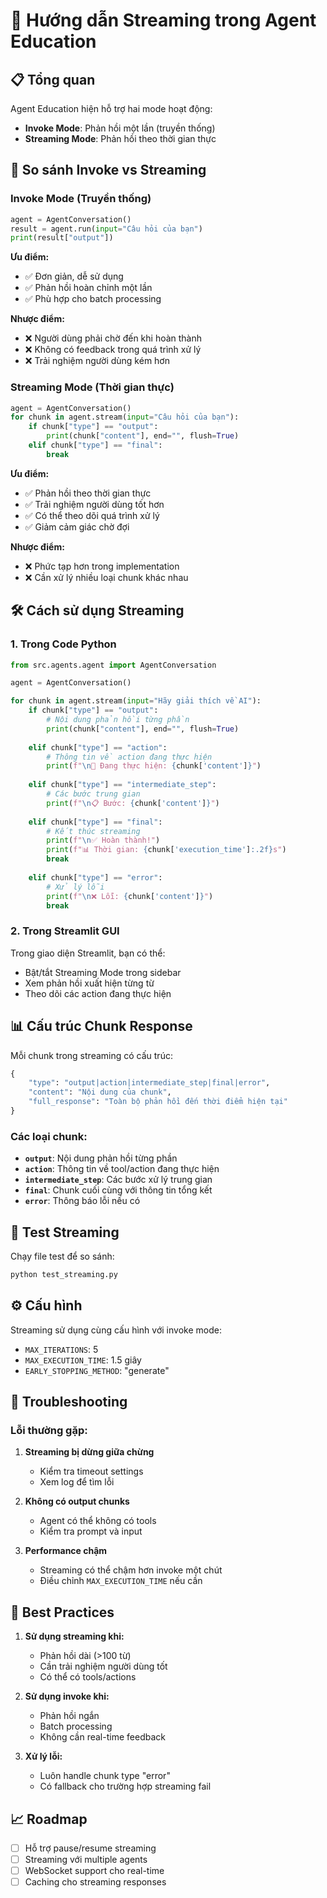 # 🌊 Hướng dẫn Streaming trong Agent Education

## 📋 Tổng quan

Agent Education hiện hỗ trợ hai mode hoạt động:
- **Invoke Mode**: Phản hồi một lần (truyền thống)
- **Streaming Mode**: Phản hồi theo thời gian thực

## 🔄 So sánh Invoke vs Streaming

### Invoke Mode (Truyền thống)
```python
agent = AgentConversation()
result = agent.run(input="Câu hỏi của bạn")
print(result["output"])
```

**Ưu điểm:**
- ✅ Đơn giản, dễ sử dụng
- ✅ Phản hồi hoàn chỉnh một lần
- ✅ Phù hợp cho batch processing

**Nhược điểm:**
- ❌ Người dùng phải chờ đến khi hoàn thành
- ❌ Không có feedback trong quá trình xử lý
- ❌ Trải nghiệm người dùng kém hơn

### Streaming Mode (Thời gian thực)
```python
agent = AgentConversation()
for chunk in agent.stream(input="Câu hỏi của bạn"):
    if chunk["type"] == "output":
        print(chunk["content"], end="", flush=True)
    elif chunk["type"] == "final":
        break
```

**Ưu điểm:**
- ✅ Phản hồi theo thời gian thực
- ✅ Trải nghiệm người dùng tốt hơn
- ✅ Có thể theo dõi quá trình xử lý
- ✅ Giảm cảm giác chờ đợi

**Nhược điểm:**
- ❌ Phức tạp hơn trong implementation
- ❌ Cần xử lý nhiều loại chunk khác nhau

## 🛠️ Cách sử dụng Streaming

### 1. Trong Code Python

```python
from src.agents.agent import AgentConversation

agent = AgentConversation()

for chunk in agent.stream(input="Hãy giải thích về AI"):
    if chunk["type"] == "output":
        # Nội dung phản hồi từng phần
        print(chunk["content"], end="", flush=True)
        
    elif chunk["type"] == "action":
        # Thông tin về action đang thực hiện
        print(f"\n🔧 Đang thực hiện: {chunk['content']}")
        
    elif chunk["type"] == "intermediate_step":
        # Các bước trung gian
        print(f"\n📋 Bước: {chunk['content']}")
        
    elif chunk["type"] == "final":
        # Kết thúc streaming
        print(f"\n✅ Hoàn thành!")
        print(f"📊 Thời gian: {chunk['execution_time']:.2f}s")
        break
        
    elif chunk["type"] == "error":
        # Xử lý lỗi
        print(f"\n❌ Lỗi: {chunk['content']}")
        break
```

### 2. Trong Streamlit GUI

Trong giao diện Streamlit, bạn có thể:
- Bật/tắt Streaming Mode trong sidebar
- Xem phản hồi xuất hiện từng từ
- Theo dõi các action đang thực hiện

## 📊 Cấu trúc Chunk Response

Mỗi chunk trong streaming có cấu trúc:

```python
{
    "type": "output|action|intermediate_step|final|error",
    "content": "Nội dung của chunk",
    "full_response": "Toàn bộ phản hồi đến thời điểm hiện tại"
}
```

### Các loại chunk:

- **`output`**: Nội dung phản hồi từng phần
- **`action`**: Thông tin về tool/action đang thực hiện
- **`intermediate_step`**: Các bước xử lý trung gian
- **`final`**: Chunk cuối cùng với thông tin tổng kết
- **`error`**: Thông báo lỗi nếu có

## 🧪 Test Streaming

Chạy file test để so sánh:

```bash
python test_streaming.py
```

## ⚙️ Cấu hình

Streaming sử dụng cùng cấu hình với invoke mode:
- `MAX_ITERATIONS`: 5
- `MAX_EXECUTION_TIME`: 1.5 giây
- `EARLY_STOPPING_METHOD`: "generate"

## 🔧 Troubleshooting

### Lỗi thường gặp:

1. **Streaming bị dừng giữa chừng**
   - Kiểm tra timeout settings
   - Xem log để tìm lỗi

2. **Không có output chunks**
   - Agent có thể không có tools
   - Kiểm tra prompt và input

3. **Performance chậm**
   - Streaming có thể chậm hơn invoke một chút
   - Điều chỉnh `MAX_EXECUTION_TIME` nếu cần

## 🚀 Best Practices

1. **Sử dụng streaming khi:**
   - Phản hồi dài (>100 từ)
   - Cần trải nghiệm người dùng tốt
   - Có thể có tools/actions

2. **Sử dụng invoke khi:**
   - Phản hồi ngắn
   - Batch processing
   - Không cần real-time feedback

3. **Xử lý lỗi:**
   - Luôn handle chunk type "error"
   - Có fallback cho trường hợp streaming fail

## 📈 Roadmap

- [ ] Hỗ trợ pause/resume streaming
- [ ] Streaming với multiple agents
- [ ] WebSocket support cho real-time
- [ ] Caching cho streaming responses
